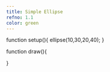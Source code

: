 ```yaml
---
title: Simple Ellipse
refno: 1.1
color: green
---
```



function setup(){
  ellipse(10,30,20,40);
}

function draw(){

}
